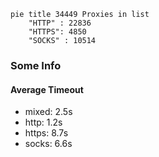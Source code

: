 
```mermaid
pie title 34449 Proxies in list
    "HTTP" : 22836
    "HTTPS": 4850
    "SOCKS" : 10514
```

### Some Info
#### Average Timeout

- mixed: 2.5s
- http: 1.2s
- https: 8.7s
- socks: 6.6s